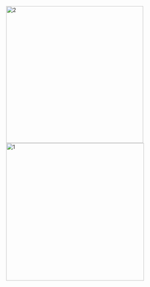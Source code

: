
<img width="371" alt="2" src="https://user-images.githubusercontent.com/114726530/194749905-114e8229-dc78-4468-a5ab-04dc05d75023.PNG">
<img width="373" alt="1" src="https://user-images.githubusercontent.com/114726530/194749916-7337e131-d3c8-4a9a-a245-10ec262ef926.PNG">
